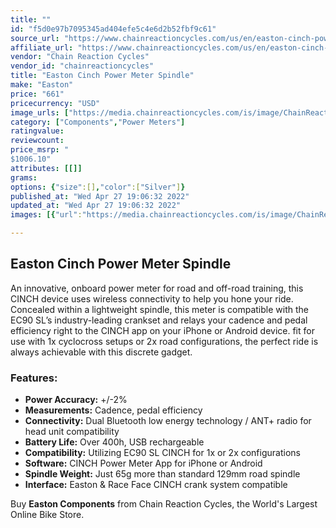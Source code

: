 ```yaml
---
title: ""
id: "f5d0e97b7095345ad404efe5c4e6d2b52fbf9c61"
source_url: "https://www.chainreactioncycles.com/us/en/easton-cinch-power-meter-spindle/rp-prod188407"
affiliate_url: "https://www.chainreactioncycles.com/us/en/easton-cinch-power-meter-spindle/rp-prod188407"
vendor: "Chain Reaction Cycles"
vendor_id: "chainreactioncycles"
title: "Easton Cinch Power Meter Spindle"
make: "Easton"
price: "661"
pricecurrency: "USD"
image_urls: ["https://media.chainreactioncycles.com/is/image/ChainReactionCycles/prod188407_Silver_NE_01?wid=500&hei=505"]
category: ["Components","Power Meters"]
ratingvalue: 
reviewcount: 
price_msrp: "
$1006.10"
attributes: [[]]
grams: 
options: {"size":[],"color":["Silver"]}
published_at: "Wed Apr 27 19:06:32 2022"
updated_at: "Wed Apr 27 19:06:32 2022"
images: [{"url":"https://media.chainreactioncycles.com/is/image/ChainReactionCycles/prod188407_Silver_NE_01?wid=500&hei=505","path":"full/c483d1324621c3c878649ccdb5eddda242a809d4.jpg","checksum":"9d5ff500524db8c9d2b7f3d4599cb14d","status":"downloaded"}]

---
```

<h2 class="from-description-field">Easton Cinch Power Meter Spindle</h2><p>An innovative, onboard power meter for road and off-road training, this CINCH device uses wireless connectivity to help you hone your ride. Concealed within a lightweight spindle, this meter is compatible with the EC90 SL’s industry-leading crankset and relays your cadence and pedal efficiency right to the CINCH app on your iPhone or Android device. fit for use with 1x cyclocross setups or 2x road configurations, the perfect ride is always achievable with this discrete gadget. </p><h3>Features:</h3><ul> <li><strong>Power Accuracy:</strong> +/-2% </li> <li><strong>Measurements:</strong> Cadence, pedal efficiency </li> <li><strong>Connectivity:</strong> Dual Bluetooth low energy technology / ANT+ radio for head unit compatibility </li> <li><strong>Battery Life:</strong> Over 400h, USB rechargeable </li> <li><strong>Compatibility:</strong> Utilizing EC90 SL CINCH for 1x or 2x configurations</li> <li><strong>Software:</strong> CINCH Power Meter App for iPhone or Android </li> <li><strong>Spindle Weight:</strong> Just 65g more than standard 129mm road spindle</li> <li><strong>Interface:</strong> Easton & Race Face CINCH crank system compatible</li></ul><p class="from-description-field">Buy <strong>Easton Components</strong> from Chain Reaction Cycles, the World's Largest Online Bike Store.</p>